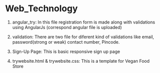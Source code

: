 # Web_Technology
1) angular_try:
      In this file registration form is made along with validations using AngularJs (correspond angular file is uploaded)
      
2) validation:
      There are two file for diferent kind of validations like email, password(strong or weak) contact number, Pincode.

3) Sign-Up Page:
      This is basic responsive sign up page 
      
4) trywebsite.html & trywebsite.css:
      This is a template for Vegan Food Store
